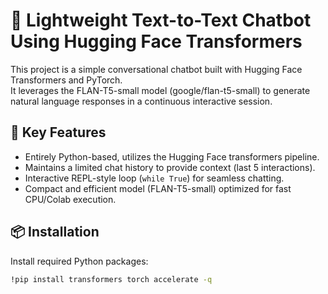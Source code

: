 # 🤖 Lightweight Text-to-Text Chatbot Using Hugging Face Transformers

This project is a simple conversational chatbot built with Hugging Face Transformers and PyTorch.  
It leverages the FLAN-T5-small model (google/flan-t5-small) to generate natural language responses in a continuous interactive session.

## 🚀 Key Features

- Entirely Python-based, utilizes the Hugging Face transformers pipeline.
- Maintains a limited chat history to provide context (last 5 interactions).
- Interactive REPL-style loop (`while True`) for seamless chatting.
- Compact and efficient model (FLAN-T5-small) optimized for fast CPU/Colab execution.

## 📦 Installation

Install required Python packages:
```bash
!pip install transformers torch accelerate -q
